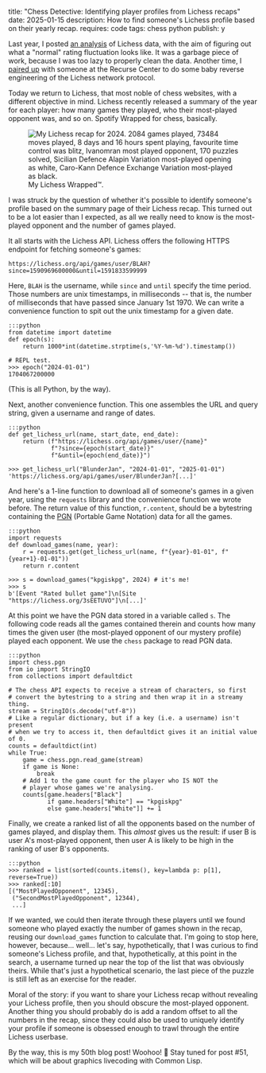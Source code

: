 title: "Chess Detective: Identifying player profiles from Lichess recaps"
date: 2025-01-15
description: How to find someone's Lichess profile based on their yearly recap.
requires: code
tags: chess python
publish: y

Last year, I posted [an analysis](/blog/chess-ratings.html) of Lichess data, with the aim of figuring out what a "normal" rating fluctuation looks like. It was a garbage piece of work, because I was too lazy to properly clean the data. Another time, I [paired up](/blog/rc8.html) with someone at the Recurse Center to do some baby reverse engineering of the Lichess network protocol.

Today we return to Lichess, that most noble of chess websites, with a different objective in mind. Lichess recently released a summary of the year for each player: how many games they played, who their most-played opponent was, and so on. Spotify Wrapped for chess, basically.

<figure>
<img src="{{ url_for('static', filename='img/chess-detective/lichess-recap.png') }}"
     alt="My Lichess recap for 2024. 2084 games played, 73484 moves played, 8 days and 16 hours spent playing, favourite time control was blitz, Ivanomran most played opponent, 170 puzzles solved, Sicilian Defence Alapin Variation most-played opening as white, Caro-Kann Defence Exchange Variation most-played as black."
     class="centered">
<figcaption>My Lichess Wrapped™.</figcaption>
</figure>

I was struck by the question of whether it's possible to identify someone's profile based on the summary page of their Lichess recap. This turned out to be a lot easier than I expected, as all we really need to know is the most-played opponent and the number of games played.

It all starts with the Lichess API. Lichess offers the following HTTPS endpoint for fetching someone's games:

    https://lichess.org/api/games/user/BLAH?since=1590969600000&until=1591833599999

Here, `BLAH` is the username, while `since` and `until` specify the time period. Those numbers are unix timestamps, in milliseconds -- that is, the number of milliseconds that have passed since January 1st 1970. We can write a convenience function to spit out the unix timestamp for a given date.

    :::python
    from datetime import datetime
	def epoch(s):
        return 1000*int(datetime.strptime(s,'%Y-%m-%d').timestamp())
	
	# REPL test.
    >>> epoch("2024-01-01")
    1704067200000

(This is all Python, by the way).

Next, another convenience function. This one assembles the URL and query string, given a username and range of dates.

    :::python
    def get_lichess_url(name, start_date, end_date):
        return (f"https://lichess.org/api/games/user/{name}"
				f"?since={epoch(start_date)}"
				f"&until={epoch(end_date)}")
    
	>>> get_lichess_url("BlunderJan", "2024-01-01", "2025-01-01")
    'https://lichess.org/api/games/user/BlunderJan?[...]'

And here's a 1-line function to download all of someone's games in a given year, using the `requests` library and the convenience function we wrote before. The return value of this function, `r.content`, should be a bytestring containing the [PGN](https://en.wikipedia.org/wiki/Portable_Game_Notation) (Portable Game Notation) data for all the games.

	:::python
	import requests
	def download_games(name, year):
		r = requests.get(get_lichess_url(name, f"{year}-01-01", f"{year+1}-01-01"))
		return r.content
    
    >>> s = download_games("kpgiskpg", 2024) # it's me!
    >>> s
    b'[Event "Rated bullet game"]\n[Site "https://lichess.org/3sEETUVO"]\n[...]'

At this point we have the PGN data stored in a variable called `s`. The following code reads all the games contained therein and counts how many times the given user (the most-played opponent of our mystery profile) played each opponent. We use the `chess` package to read PGN data.

	:::python
    import chess.pgn
	from io import StringIO
	from collections import defaultdict
    
	# The chess API expects to receive a stream of characters, so first
    # convert the bytestring to a string and then wrap it in a streamy thing.
	stream = StringIO(s.decode("utf-8"))
    # Like a regular dictionary, but if a key (i.e. a username) isn't present
    # when we try to access it, then defaultdict gives it an initial value of 0.
	counts = defaultdict(int)
	while True:
		game = chess.pgn.read_game(stream)
		if game is None:
			break
        # Add 1 to the game count for the player who IS NOT the
        # player whose games we're analysing.
		counts[game.headers["Black"]
			   if game.headers["White"] == "kpgiskpg"
               else game.headers["White"]] += 1

Finally, we create a ranked list of all the opponents based on the number of games played, and display them. This *almost* gives us the result: if user B is user A's most-played opponent, then user A is likely to be high in the ranking of user B's opponents.

	:::python
	>>> ranked = list(sorted(counts.items(), key=lambda p: p[1], reverse=True))
	>>> ranked[:10]
	[("MostPlayedOpponent", 12345),
     ("SecondMostPlayedOpponent", 12344),
     ...]

If we wanted, we could then iterate through these players until we found someone who played exactly the number of games shown in the recap, reusing our `download_games` function to calculate that. I'm going to stop here, however, because... well... let's say, hypothetically, that I was curious to find someone's Lichess profile, and that, hypothetically, at this point in the search, a username turned up near the top of the list that was obviously theirs. While that's just a hypothetical scenario, the last piece of the puzzle is still left as an exercise for the reader.

Moral of the story: if you want to share your Lichess recap without revealing your Lichess profile, then you should obscure the most-played opponent. Another thing you should probably do is add a random offset to all the numbers in the recap, since they could also be used to uniquely identify your profile if someone is obsessed enough to trawl through the entire Lichess userbase.

By the way, this is my 50th blog post! Woohoo! 🎉 Stay tuned for post #51, which will be about graphics livecoding with Common Lisp.
